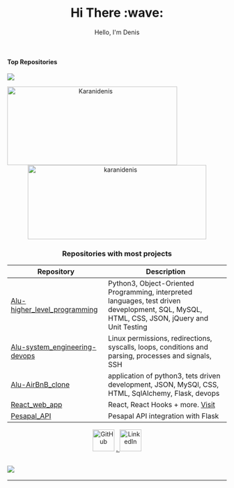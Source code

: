 <h1 align='center'> Hi There :wave:</h1>

<p align="center">Hello, I'm Denis </p>

<br />

#### Top Repositories


<a href="https://github.com/karanidenis/alu-higher_level_programming">
  <img align="center" src="https://github-readme-stats.vercel.app/api/pin/?username=karanidenis&repo=github-alu-higher_level_programming&theme=buefy" />
</a>

<!-- ![Profile Views](https://komarev.com/ghpvc/?username=karanidenis&color=brightgreen) -->


<!-- Update the image sources to include the "PAT_1" environment variable as a query parameter -->
<p align="center"> 
  <img align="left" src="https://github-readme-stats.vercel.app/api/top-langs?username=karanidenis&show_icons=true&locale=en&layout=compact&theme=radical&token=${PAT_1}" alt="Karanidenis" width=390 height=180/>
  <img align="center" src="https://github-readme-stats.vercel.app/api?username=karanidenis&show_icons=true&theme=radical&token=${PAT_1}" alt="karanidenis" width=410 height=170/>
</p>


<h3 align="center">Repositories with most projects</h3>

| Repository | Description |
| --- | --- |
| [ Alu-higher_level_programming](https://github.com/karanidenis/alu-higher_level_programming) | Python3, Object-Oriented Programming, interpreted languages, test driven deveplopment, SQL, MySQL, HTML, CSS, JSON, jQuery and Unit Testing |
| [ Alu-system_engineering-devops](https://github.com/karanidenis/alu-system_engineering-devops) | Linux permissions, redirections, syscalls, loops, conditions and parsing, processes and signals, SSH |
| [Alu-AirBnB_clone](https://github.com/karanidenis/alu-AirBnB_clone) | application of python3, tets driven development, JSON, MySQl, CSS, HTML, SqlAlchemy, Flask, devops |
| [React_web_app](https://github.com/karanidenis/fashion_app) | React, React Hooks + more. [Visit](https://fashion-app-alpha.vercel.app/) |
| [Pesapal_API](https://github.com/karanidenis/Pesapal_API) | Pesapal API integration with Flask |

<p align="center">
	<a href="https://github.com/karanidenis"><img src="https://icons-for-free.com/iconfiles/png/512/code+collaboration+github+network+round+social+icon-1320086084536018107.png" alt="GitHub" width = 50px></a>
	<a href="https://www.linkedin.com/in/denis-karani/">.   <img src="https://raw.githubusercontent.com/rahuldkjain/github-profile-readme-generator/master/src/images/icons/Social/linked-in-alt.svg" alt="LinkedIn" width = 50px></a>

<h2 align='left'><img src='https://readme-typing-svg.herokuapp.com?colour=green&lines=Thank+you+for+visiting;Bye'></h2>
</p>

---
